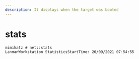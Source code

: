 ```yaml
---
description: It displays when the target was booted
---
```


# stats

```text
mimikatz # net::stats
LanmanWorkstation StatisticsStartTime: 26/09/2021 07:54:55
```

